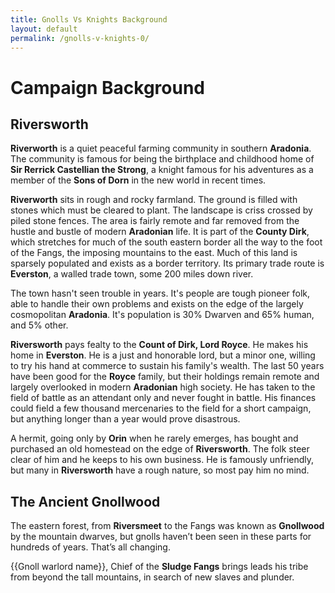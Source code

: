 ```yaml
---
title: Gnolls Vs Knights Background
layout: default
permalink: /gnolls-v-knights-0/
---
```


# Campaign Background
## Riversworth

**Riverworth** is a quiet peaceful farming community in southern **Aradonia**. The community is famous for being the birthplace and childhood home of **Sir Rerrick Castellian the Strong**, a knight famous for his adventures as a member of the **Sons of Dorn** in the new world in recent times.

**Riverworth** sits in rough and rocky farmland. The ground is filled with stones which must be cleared to plant. The landscape is criss crossed by piled stone fences. The area is fairly remote and far removed from the hustle and bustle of modern **Aradonian** life. It is part of the **County Dirk**, which stretches for much of the south eastern border all the way to the foot of the Fangs, the imposing mountains to the east. Much of this land is sparsely populated and exists as a border territory. Its primary trade route is **Everston**, a walled trade town, some 200 miles down river. 

The town hasn't seen trouble in years. It's people are tough pioneer folk, able to handle their own problems and exists on the edge of the largely cosmopolitan **Aradonia**. It's population is 30% Dwarven and 65% human, and 5% other. 

**Riversworth** pays fealty to the **Count of Dirk, Lord Royce**. He makes his home in **Everston**. He is a just and honorable lord, but a minor one, willing to try his hand at commerce to sustain his family's wealth. The last 50 years have been good for the **Royce** family, but their holdings remain remote and largely overlooked in modern **Aradonian** high society. He has taken to the field of battle as an attendant only and never fought in battle. His finances could field a few thousand mercenaries to the field for a short campaign, but anything longer than a year would prove disastrous. 

A hermit, going only by **Orin** when he rarely emerges, has bought and purchased an old homestead on the edge of **Riversworth**. The folk steer clear of him and he keeps to his own business. He is famously unfriendly, but many in **Riversworth** have a rough nature, so most pay him no mind.

## The Ancient Gnollwood
The eastern forest, from **Riversmeet** to the Fangs was known as **Gnollwood** by the mountain dwarves, but gnolls haven’t been seen in these parts for hundreds of years. That’s all changing. 

{{Gnoll warlord name}}, Chief of the **Sludge Fangs** brings leads his tribe from beyond the tall mountains, in search of new slaves and plunder. 
